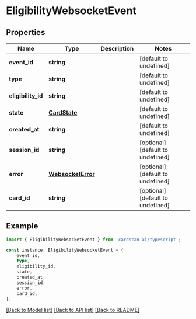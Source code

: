 # EligibilityWebsocketEvent


## Properties

Name | Type | Description | Notes
------------ | ------------- | ------------- | -------------
**event_id** | **string** |  | [default to undefined]
**type** | **string** |  | [default to undefined]
**eligibility_id** | **string** |  | [default to undefined]
**state** | [**CardState**](CardState.md) |  | [default to undefined]
**created_at** | **string** |  | [default to undefined]
**session_id** | **string** |  | [optional] [default to undefined]
**error** | [**WebsocketError**](WebsocketError.md) |  | [optional] [default to undefined]
**card_id** | **string** |  | [optional] [default to undefined]

## Example

```typescript
import { EligibilityWebsocketEvent } from 'cardscan-ai/typescript';

const instance: EligibilityWebsocketEvent = {
    event_id,
    type,
    eligibility_id,
    state,
    created_at,
    session_id,
    error,
    card_id,
};
```

[[Back to Model list]](../README.md#documentation-for-models) [[Back to API list]](../README.md#documentation-for-api-endpoints) [[Back to README]](../README.md)
